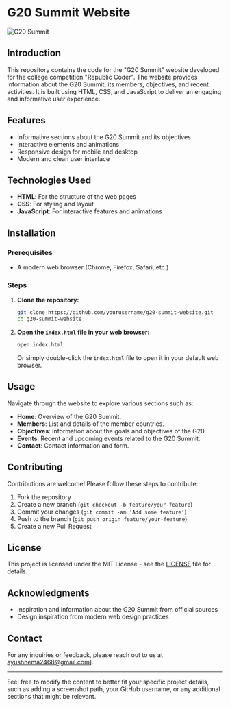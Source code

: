 # G20 Summit Website

![G20 Summit](path_to_screenshot_image.png)

## Introduction

This repository contains the code for the "G20 Summit" website developed for the college competition "Republic Coder". The website provides information about the G20 Summit, its members, objectives, and recent activities. It is built using HTML, CSS, and JavaScript to deliver an engaging and informative user experience.

## Features

- Informative sections about the G20 Summit and its objectives
- Interactive elements and animations
- Responsive design for mobile and desktop
- Modern and clean user interface

## Technologies Used

- **HTML**: For the structure of the web pages
- **CSS**: For styling and layout
- **JavaScript**: For interactive features and animations

## Installation

### Prerequisites

- A modern web browser (Chrome, Firefox, Safari, etc.)

### Steps

1. **Clone the repository:**
   ```bash
   git clone https://github.com/yourusername/g20-summit-website.git
   cd g20-summit-website
   ```

2. **Open the `index.html` file in your web browser:**
   ```bash
   open index.html
   ```
   Or simply double-click the `index.html` file to open it in your default web browser.

## Usage

Navigate through the website to explore various sections such as:

- **Home**: Overview of the G20 Summit.
- **Members**: List and details of the member countries.
- **Objectives**: Information about the goals and objectives of the G20.
- **Events**: Recent and upcoming events related to the G20 Summit.
- **Contact**: Contact information and form.

## Contributing

Contributions are welcome! Please follow these steps to contribute:

1. Fork the repository
2. Create a new branch (`git checkout -b feature/your-feature`)
3. Commit your changes (`git commit -am 'Add some feature'`)
4. Push to the branch (`git push origin feature/your-feature`)
5. Create a new Pull Request

## License

This project is licensed under the MIT License - see the [LICENSE](LICENSE) file for details.

## Acknowledgments

- Inspiration and information about the G20 Summit from official sources
- Design inspiration from modern web design practices

## Contact

For any inquiries or feedback, please reach out to us at ayushnema2468@gmail.com].

---

Feel free to modify the content to better fit your specific project details, such as adding a screenshot path, your GitHub username, or any additional sections that might be relevant.
